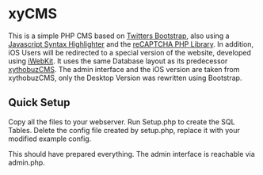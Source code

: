 # xyCMS

This is a simple PHP CMS based on [Twitters Bootstrap](http://twitter.github.com/bootstrap/), also using a [Javascript Syntax Highlighter](http://shjs.sourceforge.net) and the [reCAPTCHA PHP Library](http://code.google.com/p/recaptcha/downloads/list?q=label:phplib-Latest).
In addition, iOS Users will be redirected to a special version of the website, developed using [iWebKit](http://snippetspace.com/portfolio/iwebkit/).
It uses the same Database layout as its predecessor [xythobuzCMS](https://github.com/xythobuz/xythobuzCMS). The admin interface and the iOS version are taken from xythobuzCMS, only the Desktop Version was rewritten using Bootstrap.

## Quick Setup

Copy all the files to your webserver. Run Setup.php to create the SQL Tables. Delete the config file created by setup.php, replace it with your modified example config.

This should have prepared everything. The admin interface is reachable via admin.php.
